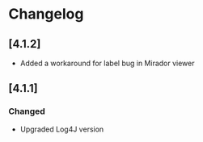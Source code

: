 # Changelog

## [4.1.2]

- Added a workaround for label bug in Mirador viewer

## [4.1.1]

### Changed

- Upgraded Log4J version